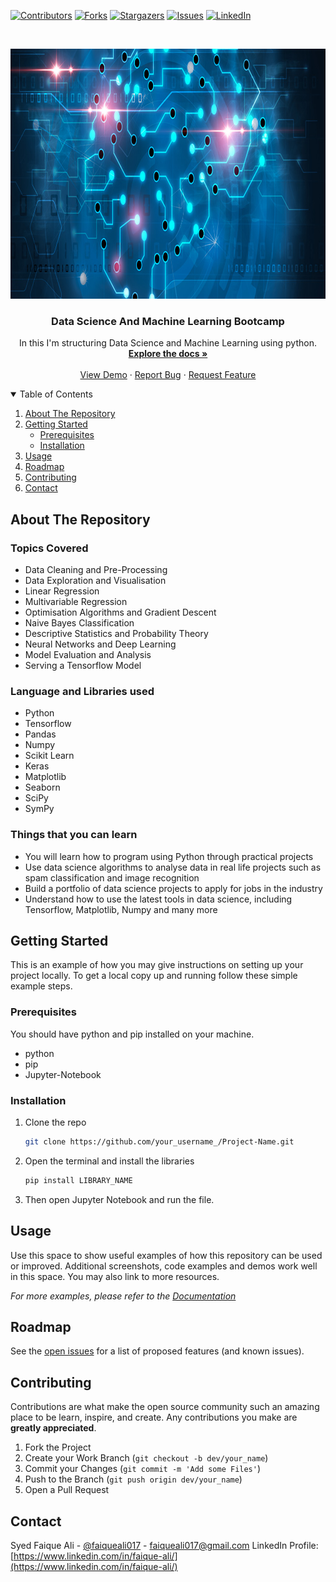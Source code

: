<!-- PROJECT SHIELDS -->
<!--
*** I'm using markdown "reference style" links for readability.
*** Reference links are enclosed in brackets [ ] instead of parentheses ( ).
*** See the bottom of this document for the declaration of the reference variables
*** for contributors-url, forks-url, etc. This is an optional, concise syntax you may use.
*** https://www.markdownguide.org/basic-syntax/#reference-style-links
-->
[![Contributors][contributors-shield]][contributors-url]
[![Forks][forks-shield]][forks-url]
[![Stargazers][stars-shield]][stars-url]
[![Issues][issues-shield]][issues-url]
[![LinkedIn][linkedin-shield]][linkedin-url]


<!-- PROJECT LOGO -->
<br />
<p align="center">
  <a href="https://github.com/faiqueali017/Data-Science-And-Machine-Learning-Bootcamp">
    <img src="images/logo.jpeg" alt="Logo" width="976" height="400">
  </a>

  <h3 align="center">Data Science And Machine Learning Bootcamp</h3>

  <p align="center">
    In this I'm structuring Data Science and Machine Learning using python.
    <br />
    <a href="https://github.com/faiqueali017/Data-Science-And-Machine-Learning-Bootcamp"><strong>Explore the docs »</strong></a>
    <br />
    <br />
    <a href="https://github.com/faiqueali017/Data-Science-And-Machine-Learning-Bootcamp">View Demo</a>
    ·
    <a href="https://github.com/faiqueali017/Data-Science-And-Machine-Learning-Bootcamp/issues">Report Bug</a>
    ·
    <a href="https://github.com/faiqueali017/Data-Science-And-Machine-Learning-Bootcamp/issues">Request Feature</a>
  </p>
</p>



<!-- TABLE OF CONTENTS -->
<details open="open">
  <summary>Table of Contents</summary>
  <ol>
    <li>
      <a href="#about-the-project">About The Repository</a>
    </li>
    <li>
      <a href="#getting-started">Getting Started</a>
      <ul>
        <li><a href="#prerequisites">Prerequisites</a></li>
        <li><a href="#installation">Installation</a></li>
      </ul>
    </li>
    <li><a href="#usage">Usage</a></li>
    <li><a href="#roadmap">Roadmap</a></li>
    <li><a href="#contributing">Contributing</a></li>
    <li><a href="#contact">Contact</a></li>
  </ol>
</details>



<!-- ABOUT THE REPOSITORY -->
## About The Repository


### Topics Covered
* Data Cleaning and Pre-Processing
* Data Exploration and Visualisation
* Linear Regression
* Multivariable Regression
* Optimisation Algorithms and Gradient Descent
* Naive Bayes Classification
* Descriptive Statistics and Probability Theory
* Neural Networks and Deep Learning
* Model Evaluation and Analysis
* Serving a Tensorflow Model

### Language and Libraries used
* Python
* Tensorflow
* Pandas
* Numpy
* Scikit Learn
* Keras
* Matplotlib
* Seaborn
* SciPy
* SymPy


### Things that you can learn
* You will learn how to program using Python through practical projects
* Use data science algorithms to analyse data in real life projects such as spam classification and image recognition
* Build a portfolio of data science projects to apply for jobs in the industry
* Understand how to use the latest tools in data science, including Tensorflow, Matplotlib, Numpy and many more


<!-- GETTING STARTED -->
## Getting Started
This is an example of how you may give instructions on setting up your project locally.
To get a local copy up and running follow these simple example steps.

### Prerequisites
You should have python and pip installed on your machine.
* python
* pip
* Jupyter-Notebook

### Installation
1. Clone the repo
   ```sh
   git clone https://github.com/your_username_/Project-Name.git
   ```
2. Open the terminal and install the libraries
   ```sh
   pip install LIBRARY_NAME
   ```
3. Then open Jupyter Notebook and run the file.



<!-- USAGE EXAMPLES -->
## Usage
Use this space to show useful examples of how this repository can be used or improved. Additional screenshots, code examples and demos work well in this space. You may also link to more resources.

_For more examples, please refer to the [Documentation](https://example.com)_


<!-- ROADMAP -->
## Roadmap
See the [open issues](https://github.com/faiqueali017/Data-Science-And-Machine-Learning-Bootcamp/issues) for a list of proposed features (and known issues).


<!-- CONTRIBUTING -->
## Contributing
Contributions are what make the open source community such an amazing place to be learn, inspire, and create. Any contributions you make are **greatly appreciated**.

1. Fork the Project
2. Create your Work Branch (`git checkout -b dev/your_name`)
3. Commit your Changes (`git commit -m 'Add some Files'`)
4. Push to the Branch (`git push origin dev/your_name`)
5. Open a Pull Request


<!-- CONTACT -->
## Contact
Syed Faique Ali - [@faiqueali017](https://github.com/faiqueali017) - faiqueali017@gmail.com
LinkedIn Profile: [https://www.linkedin.com/in/faique-ali/](https://www.linkedin.com/in/faique-ali/)



<!-- MARKDOWN LINKS & IMAGES -->
<!-- https://www.markdownguide.org/basic-syntax/#reference-style-links -->
[contributors-shield]: https://img.shields.io/github/contributors/faiqueali017/Data-Science-And-Machine-Learning-Bootcamp.svg?style=for-the-badge
[contributors-url]: https://github.com/faiqueali017/Data-Science-And-Machine-Learning-Bootcamp/graphs/contributors
[forks-shield]: https://img.shields.io/github/forks/faiqueali017/Data-Science-And-Machine-Learning-Bootcamp.svg?style=for-the-badge
[forks-url]: https://github.com/ffaiqueali017/Data-Science-And-Machine-Learning-Bootcamp/network/members
[stars-shield]: https://img.shields.io/github/stars/faiqueali017/Data-Science-And-Machine-Learning-Bootcamp.svg?style=for-the-badge
[stars-url]: https://github.com/faiqueali017/Data-Science-And-Machine-Learning-Bootcamp/stargazers
[issues-shield]: https://img.shields.io/github/issues/faiqueali017/Data-Science-And-Machine-Learning-Bootcamp.svg?style=for-the-badge
[issues-url]: https://github.com/faiqueali017/Data-Science-And-Machine-Learning-Bootcamp/issues
[license-shield]: https://img.shields.io/github/license/othneildrew/Best-README-Template.svg?style=for-the-badge
[license-url]: https://github.com/othneildrew/Best-README-Template/blob/master/LICENSE.txt
[linkedin-shield]: https://img.shields.io/badge/-LinkedIn-black.svg?style=for-the-badge&logo=linkedin&colorB=555
[linkedin-url]: https://www.linkedin.com/in/faique-ali/
[product-screenshot]: images/screenshot.png
